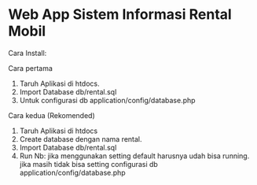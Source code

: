 # Web App Sistem Informasi Rental Mobil

Cara Install:

Cara pertama
1. Taruh Aplikasi di htdocs.
1. Import Database db/rental.sql
2. Untuk configurasi db application/config/database.php

Cara kedua (Rekomended)
1. Taruh Aplikasi di htdocs
2. Create database dengan nama rental.
3. Import Database db/rental.sql
4. Run
Nb: jika menggunakan setting default harusnya udah bisa running. jika masih tidak bisa setting configurasi db application/config/database.php